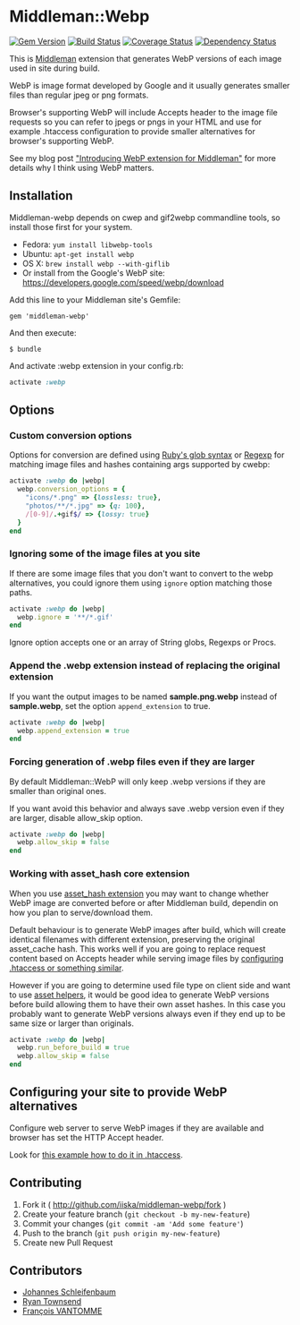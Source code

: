 # Middleman::Webp

[![Gem Version](https://badge.fury.io/rb/middleman-webp.svg)](http://badge.fury.io/rb/middleman-webp)
[![Build Status](https://travis-ci.org/iiska/middleman-webp.svg?branch=master)](https://travis-ci.org/iiska/middleman-webp)
[![Coverage Status](https://img.shields.io/coveralls/iiska/middleman-webp.svg)](https://coveralls.io/r/iiska/middleman-webp?branch=master)
[![Dependency Status](https://gemnasium.com/iiska/middleman-webp.svg)](https://gemnasium.com/iiska/middleman-webp)

This is [Middleman][middleman] extension that generates WebP versions
of each image used in site during build.

WebP is image format developed by Google and it usually generates
smaller files than regular jpeg or png formats.

Browser's supporting WebP will include Accepts header to the image
file requests so you can refer to jpegs or pngs in your HTML and use
for example .htaccess configuration to provide smaller alternatives
for browser's supporting WebP.

See my blog post
["Introducing WebP extension for Middleman"][blog-post] for more
details why I think using WebP matters.

[middleman]: http://middlemanapp.com
[blog-post]: http://byteplumbing.net/2014/03/introducing-webp-extension-for-middleman/

## Installation

Middleman-webp depends on cwep and gif2webp commandline tools, so
install those first for your system.

- Fedora: ```yum install libwebp-tools```
- Ubuntu: ```apt-get install webp```
- OS X: ```brew install webp --with-giflib```
- Or install from the Google's WebP site:
  https://developers.google.com/speed/webp/download

Add this line to your Middleman site's Gemfile:

    gem 'middleman-webp'

And then execute:

    $ bundle

And activate :webp extension in your config.rb:

``` ruby
activate :webp
```

## Options

### Custom conversion options

Options for conversion are defined using
[Ruby's glob syntax](http://www.ruby-doc.org/core-2.1.1/Dir.html#method-c-glob)
or [Regexp](http://www.ruby-doc.org/core-2.1.1/Regexp.html) for
matching image files and hashes containing args supported by cwebp:

``` ruby
activate :webp do |webp|
  webp.conversion_options = {
    "icons/*.png" => {lossless: true},
    "photos/**/*.jpg" => {q: 100},
    /[0-9]/.+gif$/ => {lossy: true}
  }
end
```

### Ignoring some of the image files at you site

If there are some image files that you don't want to convert to the
webp alternatives, you could ignore them using ```ignore``` option
matching those paths.

``` ruby
activate :webp do |webp|
  webp.ignore = '**/*.gif'
end
```

Ignore option accepts one or an array of String globs, Regexps or
Procs.

### Append the .webp extension instead of replacing the original extension

If you want the output images to be named **sample.png.webp**
instead of **sample.webp**, set the option `append_extension` to true.

``` ruby
activate :webp do |webp|
  webp.append_extension = true
end
```

### Forcing generation of .webp files even if they are larger

By default Middleman::WebP will only keep .webp versions if they are smaller
than original ones.

If you want avoid this behavior and always save .webp version even if they are
larger, disable allow_skip option.

``` ruby
activate :webp do |webp|
  webp.allow_skip = false
end
```

### Working with asset_hash core extension

When you use [asset_hash extension](https://middlemanapp.com/advanced/improving_cacheability/)
you may want to change whether WebP image are converted before or after
Middleman build, dependin on how you plan to serve/download them.

Default behaviour is to generate WebP images after build, which will create
identical filenames with different extension, preserving the original
asset_cache hash. This works well if you are going to replace request content
based on Accepts header while serving image files by [configuring .htaccess or something similar](#configuring-your-site-to-provide-webp-alternatives).

However if you are going to determine used file type on client side and want to
use [asset helpers](https://middlemanapp.com/basics/helper_methods/), it would
be good idea to generate WebP versions before build allowing them to have their
own asset hashes. In this case you probably want to generate WebP versions
always even if they end up to be same size or larger than originals.

``` ruby
activate :webp do |webp|
  webp.run_before_build = true
  webp.allow_skip = false
end
```

## Configuring your site to provide WebP alternatives

Configure web server to serve WebP images if they are available and
browser has set the HTTP Accept header.

Look for [this example how to do it in .htaccess][htaccess].

[htaccess]: https://github.com/vincentorback/WebP-images-with-htaccess

## Contributing

1. Fork it ( http://github.com/iiska/middleman-webp/fork )
2. Create your feature branch (`git checkout -b my-new-feature`)
3. Commit your changes (`git commit -am 'Add some feature'`)
4. Push to the branch (`git push origin my-new-feature`)
5. Create new Pull Request

## Contributors

- [Johannes Schleifenbaum](https://github.com/jojosch)
- [Ryan Townsend](https://github.com/ryantownsend)
- [François VANTOMME](https://github.com/akarzim)
